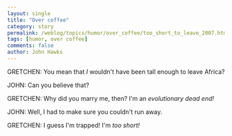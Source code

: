 ```yaml
---
layout: single 
title: "Over coffee" 
category: story
permalink: /weblog/topics/humor/over_coffee/too_short_to_leave_2007.html
tags: [humor, over coffee] 
comments: false 
author: John Hawks 
---
```



<p>
GRETCHEN: You mean that <i>I</i> wouldn't have been tall enough to leave Africa?
</p>

<p>
JOHN: Can you believe that?
</p>

<p>
GRETCHEN: Why did you marry me, then? I'm an <i>evolutionary dead end!</i>

<p>
JOHN: Well, I had to make sure you couldn't run away. 
</p>

<p>
GRETCHEN: I guess I'm trapped! I'm <i>too short!</i>


